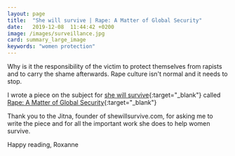 ```yaml
---
layout: page
title:  "She will survive | Rape: A Matter of Global Security"
date:   2019-12-08  11:44:42 +0200
image: /images/surveillance.jpg
card: summary_large_image
keywords: "women protection"
---
```

Why is it the responsibility of the victim to protect themselves from rapists and to carry the shame afterwards. Rape culture isn't normal and it needs to stop.

I wrote a piece on the subject for [she will survive](https://shewillsurvive.com/){:target="_blank"} called [Rape: A Matter of Global Security](https://shewillsurvive.com/2019/12/06/rape-a-matter-of-global-security/){:target="_blank"}

Thank you to the Jitna, founder of shewillsurvive.com, for asking me to write the piece and for all the important work she does to help women survive.

Happy reading,
Roxanne
